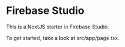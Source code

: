# Firebase Studio

This is a NextJS starter in Firebase Studio.

To get started, take a look at src/app/page.tsx.

<!-- Test comment -->